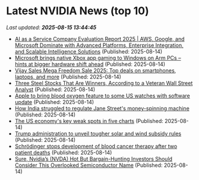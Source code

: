# Latest NVIDIA News (top 10)
_Last updated: **2025-08-15 13:44:45**_

- [AI as a Service Company Evaluation Report 2025 | AWS, Google, and Microsoft Dominate with Advanced Platforms, Enterprise Integration, and Scalable Intelligence Solutions](https://www.globenewswire.com/news-release/2025/08/14/3133592/28124/en/AI-as-a-Service-Company-Evaluation-Report-2025-AWS-Google-and-Microsoft-Dominate-with-Advanced-Platforms-Enterprise-Integration-and-Scalable-Intelligence-Solutions.html) (Published: 2025-08-14)
- [Microsoft brings native Xbox app gaming to Windows on Arm PCs – hints at bigger hardware shift ahead](https://www.tomshardware.com/video-games/pc-gaming/microsoft-brings-native-xbox-app-gaming-to-windows-on-arm-pcs-hints-at-bigger-hardware-shift-ahead) (Published: 2025-08-14)
- [Vijay Sales Mega Freedom Sale 2025: Top deals on smartphones, laptops, and more](https://indianexpress.com/article/technology/vijay-sales-freedom-sale-2025-top-deals-on-smartphones-laptops-and-more-10189464/) (Published: 2025-08-14)
- [Three Steel Stocks That Are Winners, According to a Veteran Wall Street Analyst](https://biztoc.com/x/e95bcde0f34a8e16) (Published: 2025-08-14)
- [Apple to bring blood oxygen feature to some US watches with software update](https://biztoc.com/x/effe418d6029fcda) (Published: 2025-08-14)
- [How India struggled to regulate Jane Street's money-spinning machine](https://biztoc.com/x/e710e5d3b70e953b) (Published: 2025-08-14)
- [The US economy's key weak spots in five charts](https://biztoc.com/x/5274c6a011292860) (Published: 2025-08-14)
- [Trump administration to unveil tougher solar and wind subsidy rules](https://biztoc.com/x/b6f00c3e0157efab) (Published: 2025-08-14)
- [Schrödinger stops development of blood cancer therapy after two patient deaths](https://biztoc.com/x/c683d049685da779) (Published: 2025-08-14)
- [Sure, Nvidia’s (NVDA) Hot But Bargain-Hunting Investors Should Consider This Overlooked Semiconductor Name](https://biztoc.com/x/9f3c0aa2f92af0ba) (Published: 2025-08-14)
